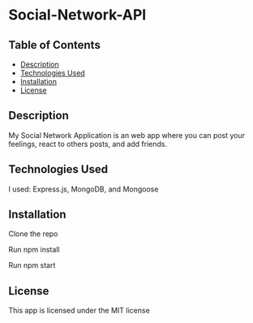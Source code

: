 # Social-Network-API

## Table of Contents

- [Description](#project-description)
- [Technologies Used](#technologies-used)
- [Installation](#setup-and-installation)
- [License](#license)

## Description

My Social Network Application is an web app where you can post your feelings, react to others posts, and add friends.

## Technologies Used

I used: Express.js, MongoDB, and Mongoose

## Installation

Clone the repo

Run npm install

Run npm start

## License

This app is licensed under the MIT license
